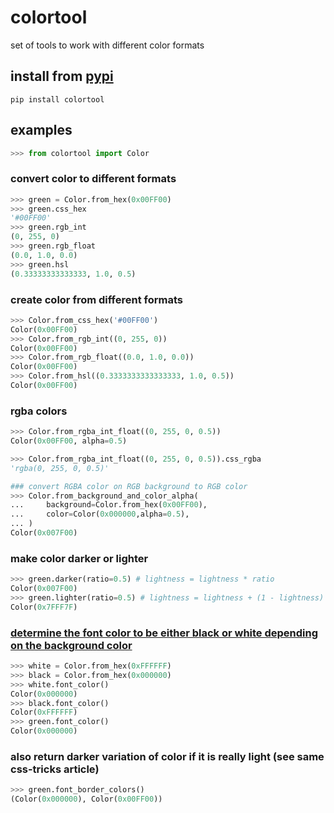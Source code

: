 # colortool
set of tools to work with different color formats

## install from [pypi](https://pypi.org/project/colortool/)
```shell
pip install colortool
```

## examples
```python
>>> from colortool import Color

```

### convert color to different formats
```python
>>> green = Color.from_hex(0x00FF00)
>>> green.css_hex
'#00FF00'
>>> green.rgb_int
(0, 255, 0)
>>> green.rgb_float
(0.0, 1.0, 0.0)
>>> green.hsl
(0.33333333333333, 1.0, 0.5)

```

### create color from different formats
```python
>>> Color.from_css_hex('#00FF00')
Color(0x00FF00)
>>> Color.from_rgb_int((0, 255, 0))
Color(0x00FF00)
>>> Color.from_rgb_float((0.0, 1.0, 0.0))
Color(0x00FF00)
>>> Color.from_hsl((0.3333333333333333, 1.0, 0.5))
Color(0x00FF00)

```

### rgba colors
```python
>>> Color.from_rgba_int_float((0, 255, 0, 0.5))
Color(0x00FF00, alpha=0.5)

>>> Color.from_rgba_int_float((0, 255, 0, 0.5)).css_rgba
'rgba(0, 255, 0, 0.5)'

```

```python
### convert RGBA color on RGB background to RGB color
>>> Color.from_background_and_color_alpha(
...     background=Color.from_hex(0x00FF00),
...     color=Color(0x000000,alpha=0.5),
... )
Color(0x007F00)

```

### make color darker or lighter
```python
>>> green.darker(ratio=0.5) # lightness = lightness * ratio
Color(0x007F00)
>>> green.lighter(ratio=0.5) # lightness = lightness + (1 - lightness) * ratio
Color(0x7FFF7F)

```
###  [determine the font color to be either black or white depending on the background color](https://css-tricks.com/switch-font-color-for-different-backgrounds-with-css/)
```python
>>> white = Color.from_hex(0xFFFFFF)
>>> black = Color.from_hex(0x000000)
>>> white.font_color()
Color(0x000000)
>>> black.font_color()
Color(0xFFFFFF)
>>> green.font_color()
Color(0x000000)

```

### also return darker variation of color if it is really light (see same css-tricks article)
```python
>>> green.font_border_colors()
(Color(0x000000), Color(0x00FF00))

```
